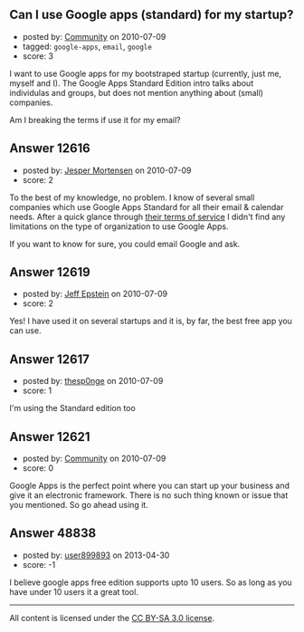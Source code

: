 ## Can I use Google apps (standard) for my startup?

- posted by: [Community](https://stackexchange.com/users/-1/-1-community) on 2010-07-09
- tagged: `google-apps`, `email`, `google`
- score: 3

I want to use Google apps for my bootstraped startup (currently, just me, myself and I). The Google Apps Standard Edition intro talks about individulas and groups, but does not mention anything about (small) companies.

Am I breaking the terms if use it for my email?




## Answer 12616

- posted by: [Jesper Mortensen](https://stackexchange.com/users/-1/1261-jesper-mortensen) on 2010-07-09
- score: 2

<p>To the best of my knowledge, no problem. I know of several small companies which use Google Apps Standard for all their email &amp; calendar needs. After a quick glance through <a href="http://www.google.com/apps/intl/en/terms/standard_terms.html" rel="nofollow">their terms of service</a> I didn't find any limitations on the type of organization to use Google Apps.</p>

<p>If you want to know for sure, you could email Google and ask.</p>



## Answer 12619

- posted by: [Jeff Epstein](https://stackexchange.com/users/-1/3666-jeff-epstein) on 2010-07-09
- score: 2

Yes!  I have used it on several startups and it is, by far, the best free app you can use.


## Answer 12617

- posted by: [thesp0nge](https://stackexchange.com/users/-1/627-thesp0nge) on 2010-07-09
- score: 1

I'm using the Standard edition too


## Answer 12621

- posted by: [Community](https://stackexchange.com/users/-1/-1-community) on 2010-07-09
- score: 0

Google Apps is the perfect point where you can start up your business and give it an electronic framework. There is no such thing known or issue that you mentioned. So go ahead using it.


## Answer 48838

- posted by: [user899893](https://stackexchange.com/users/-1/16977-user899893) on 2013-04-30
- score: -1

I believe google apps free edition supports upto 10 users. So as long as you have under 10 users it a great tool.
 



---

All content is licensed under the [CC BY-SA 3.0 license](https://creativecommons.org/licenses/by-sa/3.0/).
